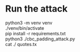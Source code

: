 # Run the attack

python3  -m venv  venv \
./venv/bin/activate \
pip install -r requirements.txt \
python3 ./cbc_padding_attack.py \
cat ./ quotes.tx